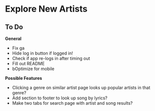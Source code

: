 # Explore New Artists

## To Do
**General**
* Fix ga
* Hide log in button if logged in!
* Check if app re-logs in after timing out
* Fill out README
* bOptimize for mobile

**Possible Features**
* Clicking a genre on similar artist page looks up popular artists in that genre?
* Add section to footer to look up song by lyrics?
* Make two tabs for search page with artist and song results?
